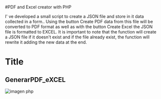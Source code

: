 #PDF and Excel creator with PHP

I' ve developed a small script to create a JSON file and store in it data collected in a form..
Using the button Create PDF data from this file will be converted to PDF format as well as with the button Create Excel the JSON file is formatted to EXCEL.
It is important to note that the function will create a JSON file if it doesn't exist and if the file already exist, the function will rewrite it adding the new data at the end.

# Title
## GenerarPDF_eXCEL

<div>
<img src="https://www.qualitydevs.com/wp-content/uploads/2021/05/PHP-Quality-Devs-1-1288x724.jpg" alt="imagen php">
</div>
